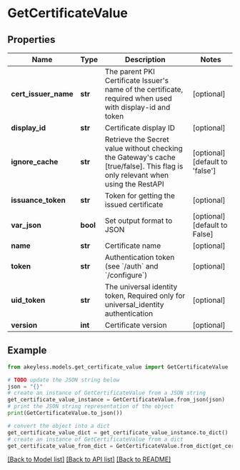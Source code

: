 # GetCertificateValue


## Properties

Name | Type | Description | Notes
------------ | ------------- | ------------- | -------------
**cert_issuer_name** | **str** | The parent PKI Certificate Issuer&#39;s name of the certificate, required when used with display-id and token | [optional] 
**display_id** | **str** | Certificate display ID | [optional] 
**ignore_cache** | **str** | Retrieve the Secret value without checking the Gateway&#39;s cache [true/false]. This flag is only relevant when using the RestAPI | [optional] [default to 'false']
**issuance_token** | **str** | Token for getting the issued certificate | [optional] 
**var_json** | **bool** | Set output format to JSON | [optional] [default to False]
**name** | **str** | Certificate name | [optional] 
**token** | **str** | Authentication token (see &#x60;/auth&#x60; and &#x60;/configure&#x60;) | [optional] 
**uid_token** | **str** | The universal identity token, Required only for universal_identity authentication | [optional] 
**version** | **int** | Certificate version | [optional] 

## Example

```python
from akeyless.models.get_certificate_value import GetCertificateValue

# TODO update the JSON string below
json = "{}"
# create an instance of GetCertificateValue from a JSON string
get_certificate_value_instance = GetCertificateValue.from_json(json)
# print the JSON string representation of the object
print(GetCertificateValue.to_json())

# convert the object into a dict
get_certificate_value_dict = get_certificate_value_instance.to_dict()
# create an instance of GetCertificateValue from a dict
get_certificate_value_from_dict = GetCertificateValue.from_dict(get_certificate_value_dict)
```
[[Back to Model list]](../README.md#documentation-for-models) [[Back to API list]](../README.md#documentation-for-api-endpoints) [[Back to README]](../README.md)


